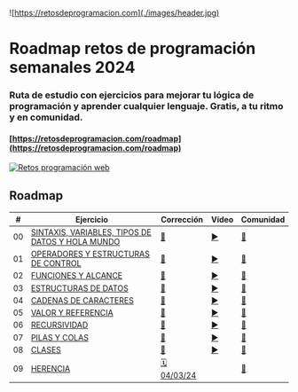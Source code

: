 ![https://retosdeprogramacion.com](./images/header.jpg)

# Roadmap retos de programación semanales 2024

### Ruta de estudio con ejercicios para mejorar tu lógica de programación y aprender cualquier lenguaje. Gratis, a tu ritmo y en comunidad.

#### [https://retosdeprogramacion.com/roadmap](https://retosdeprogramacion.com/roadmap)

[![Retos programación web](https://img.shields.io/github/stars/mouredev/retos-programacion-web?label=Web%20Retos%20Programación&style=social)](https://github.com/mouredev/retos-programacion-web)

## Roadmap

| #   | Ejercicio                                                                                                                                          | Corrección                                                                                                 | Vídeo                              | Comunidad                                                                                |
| --- | -------------------------------------------------------------------------------------------------------------------------------------------------- | ---------------------------------------------------------------------------------------------------------- | ---------------------------------- | ---------------------------------------------------------------------------------------- |
| 00  | [SINTAXIS, VARIABLES, TIPOS DE DATOS Y HOLA MUNDO](./Roadmap/00%20-%20SINTAXIS,%20VARIABLES,%20TIPOS%20DE%20DATOS%20Y%20HOLA%20MUNDO/ejercicio.md) | [📝](./Roadmap/00%20-%20SINTAXIS,%20VARIABLES,%20TIPOS%20DE%20DATOS%20Y%20HOLA%20MUNDO/python/mouredev.py) | [▶️](https://youtu.be/gEIBJ7rmLa0) | [👥](./Roadmap/00%20-%20SINTAXIS,%20VARIABLES,%20TIPOS%20DE%20DATOS%20Y%20HOLA%20MUNDO/) |
| 01  | [OPERADORES Y ESTRUCTURAS DE CONTROL](./Roadmap/01%20-%20OPERADORES%20Y%20ESTRUCTURAS%20DE%20CONTROL/ejercicio.md)                                 | [📝](./Roadmap/01%20-%20OPERADORES%20Y%20ESTRUCTURAS%20DE%20CONTROL/python/mouredev.py)                    | [▶️](https://youtu.be/DLSGCh9jdes) | [👥](./Roadmap/01%20-%20OPERADORES%20Y%20ESTRUCTURAS%20DE%20CONTROL/)                    |
| 02  | [FUNCIONES Y ALCANCE](./Roadmap/02%20-%20FUNCIONES%20Y%20ALCANCE/ejercicio.md)                                                                     | [📝](./Roadmap/02%20-%20FUNCIONES%20Y%20ALCANCE/python/mouredev.py)                                        | [▶️](https://youtu.be/auxClgiX6UM) | [👥](./Roadmap/02%20-%20FUNCIONES%20Y%20ALCANCE/)                                        |
| 03  | [ESTRUCTURAS DE DATOS](./Roadmap/03%20-%20ESTRUCTURAS%20DE%20DATOS/ejercicio.md)                                                                   | [📝](./Roadmap/03%20-%20ESTRUCTURAS%20DE%20DATOS/python/mouredev.py)                                       | [▶️](https://youtu.be/brxtPtUbU7M) | [👥](./Roadmap/03%20-%20ESTRUCTURAS%20DE%20DATOS/)                                       |
| 04  | [CADENAS DE CARACTERES](./Roadmap/04%20-%20CADENAS%20DE%20CARACTERES/ejercicio.md)                                                                 | [📝](./Roadmap/04%20-%20CADENAS%20DE%20CARACTERES/python/mouredev.py)                                      | [▶️](https://youtu.be/CKzY7nHwulA) | [👥](./Roadmap/04%20-%20CADENAS%20DE%20CARACTERES/)                                      |
| 05  | [VALOR Y REFERENCIA](./Roadmap/05%20-%20VALOR%20Y%20REFERENCIA/ejercicio.md)                                                                       | [📝](./Roadmap/05%20-%20VALOR%20Y%20REFERENCIA/python/mouredev.py)                                         | [▶️](https://youtu.be/P2OQDT9Wrb0) | [👥](./Roadmap/05%20-%20VALOR%20Y%20REFERENCIA/)                                         |
| 06  | [RECURSIVIDAD](./Roadmap/06%20-%20RECURSIVIDAD/ejercicio.md)                                                                                       | [📝](./Roadmap/06%20-%20RECURSIVIDAD/python/mouredev.py)                                                   | [▶️](https://youtu.be/nTfDkLRrYiM) | [👥](./Roadmap/06%20-%20RECURSIVIDAD/)                                                   |
| 07  | [PILAS Y COLAS](./Roadmap/07%20-%20PILAS%20Y%20COLAS/ejercicio.md)                                                                                 | [📝](./Roadmap/07%20-%20PILAS%20Y%20COLAS/python/mouredev.py)                                              | [▶️](https://youtu.be/cBeRWS2X0CA) | [👥](./Roadmap/07%20-%20PILAS%20Y%20COLAS/)                                              |
| 08  | [CLASES](./Roadmap/08%20-%20CLASES/ejercicio.md)                                                                                                   | [📝](./Roadmap/08%20-%20CLASES/python/mouredev.py)                                                         | [▶️](https://youtu.be/W4tv8WUbum4) | [👥](./Roadmap/08%20-%20CLASES/)                                                         |
| 09  | [HERENCIA](./Roadmap/09%20-%20HERENCIA/ejercicio.md)                                                                                               | [🗓️ 04/03/24](https://discord.gg/mouredev?event=1211576792909873152)                                       |                                    | [👥](./Roadmap/09%20-%20HERENCIA/)                                                       |
